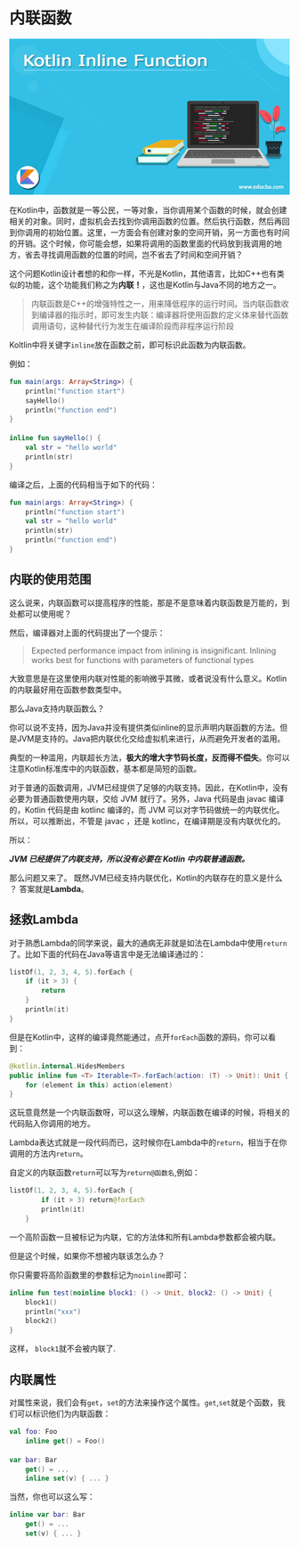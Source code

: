 # 内联函数

![inline-function](../../images/basic/Inline-Function.jpeg)

在Kotlin中，函数就是一等公民，一等对象，当你调用某个函数的时候，就会创建相关的对象。同时，虚拟机会去找到你调用函数的位置。然后执行函数，然后再回到你调用的初始位置。这里，一方面会有创建对象的空间开销，另一方面也有时间的开销。这个时候，你可能会想，如果将调用的函数里面的代码放到我调用的地方，省去寻找调用函数的位置的时间，岂不省去了时间和空间开销？

这个问题Kotlin设计者想的和你一样，不光是Kotlin，其他语言，比如C++也有类似的功能，这个功能我们称之为**内联！**，这也是Kotlin与Java不同的地方之一。

> 内联函数是C++的增强特性之一，用来降低程序的运行时间。当内联函数收到编译器的指示时，即可发生内联：编译器将使用函数的定义体来替代函数调用语句，这种替代行为发生在编译阶段而非程序运行阶段

Koltlin中将关键字`inline`放在函数之前，即可标识此函数为内联函数。

例如：
```kotlin
fun main(args: Array<String>) {
    println("function start")
    sayHello()
    println("function end")
}

inline fun sayHello() {
    val str = "hello world"
    println(str)
}
```
编译之后，上面的代码相当于如下的代码：
```kotlin
fun main(args: Array<String>) {
    println("function start")
    val str = "hello world"
    println(str)
    println("function end")
}
```

## 内联的使用范围

这么说来，内联函数可以提高程序的性能，那是不是意味着内联函数是万能的，到处都可以使用呢？

然后，编译器对上面的代码提出了一个提示：
> Expected performance impact from inlining is insignificant. Inlining works best for functions with parameters of functional types

大致意思是在这里使用内联对性能的影响微乎其微，或者说没有什么意义。Kotlin的内联最好用在函数参数类型中。

那么Java支持内联函数么？

你可以说不支持，因为Java并没有提供类似inline的显示声明内联函数的方法。但是JVM是支持的。Java把内联优化交给虚拟机来进行，从而避免开发者的滥用。

典型的一种滥用，内联超长方法，**极大的增大字节码长度，反而得不偿失**。你可以注意Kotlin标准库中的内联函数，基本都是简短的函数。

对于普通的函数调用，JVM已经提供了足够的内联支持。因此，在Kotlin中，没有必要为普通函数使用内联，交给 JVM 就行了。另外，Java 代码是由 javac 编译的，Kotlin 代码是由 kotlinc 编译的，而 JVM 可以对字节码做统一的内联优化。所以，可以推断出，不管是 javac ，还是 kotlinc，在编译期是没有内联优化的。

所以：

***JVM 已经提供了内联支持，所以没有必要在 Kotlin 中内联普通函数。***

那么问题又来了。 既然JVM已经支持内联优化，Kotlin的内联存在的意义是什么 ？ 答案就是**Lambda**。

## 拯救Lambda

对于熟悉Lambda的同学来说，最大的通病无非就是如法在Lambda中使用`return`了。比如下面的代码在Java等语言中是无法编译通过的：
```kotlin
listOf(1, 2, 3, 4, 5).forEach {
    if (it > 3) {
        return
    }
    println(it)
}
```

但是在Kotlin中，这样的编译竟然能通过，点开`forEach`函数的源码，你可以看到：
```kotlin
@kotlin.internal.HidesMembers
public inline fun <T> Iterable<T>.forEach(action: (T) -> Unit): Unit {
    for (element in this) action(element)
}
```
这玩意竟然是一个内联函数呀，可以这么理解，内联函数在编译的时候，将相关的代码贴入你调用的地方。

Lambda表达式就是一段代码而已，这时候你在Lambda中的`return`，相当于在你调用的方法内`return`。

自定义的内联函数`return`可以写为`return@函数名`,例如：
```kotlin
listOf(1, 2, 3, 4, 5).forEach {
        if (it > 3) return@forEach
        println(it)
    }
```

一个高阶函数一旦被标记为内联，它的方法体和所有Lambda参数都会被内联。

但是这个时候，如果你不想被内联该怎么办？

你只需要将高阶函数里的参数标记为`noinline`即可：
```kotlin
inline fun test(noinline block1: () -> Unit, block2: () -> Unit) {
    block1()
    println("xxx")
    block2()
}
```

这样， `block1`就不会被内联了.

## 内联属性

对属性来说，我们会有`get`，`set`的方法来操作这个属性。`get`,`set`就是个函数，我们可以标识他们为内联函数：

```kotlin
val foo: Foo
    inline get() = Foo()

var bar: Bar
    get() = ...
    inline set(v) { ... }
```

当然，你也可以这么写：
```kotlin
inline var bar: Bar
    get() = ...
    set(v) { ... }
```
